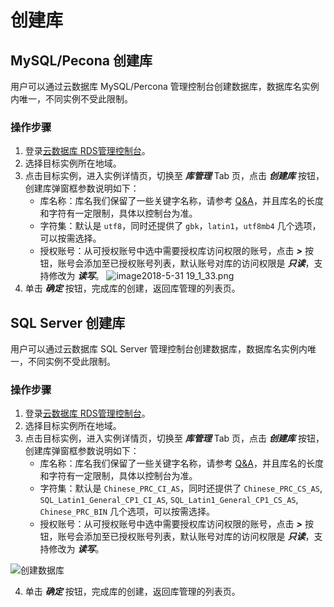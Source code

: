 # 创建库
## MySQL/Pecona 创建库
用户可以通过云数据库 MySQL/Percona 管理控制台创建数据库，数据库名实例内唯一，不同实例不受此限制。

### 操作步骤
1. 登录[云数据库 RDS管理控制台](https://rds-console.jdcloud.com/database)。
2. 选择目标实例所在地域。
3. 点击目标实例，进入实例详情页，切换至 ***库管理*** Tab 页，点击 ***创建库*** 按钮，创建库弹窗框参数说明如下：
    * 库名称：库名我们保留了一些关键字名称，请参考 [Q&A](https://www.jcloud.com/help/detail/75/isCatalog/1)，并且库名的长度和字符有一定限制，具体以控制台为准。
    * 字符集：默认是 `utf8`，同时还提供了 `gbk`，`latin1`，`utf8mb4` 几个选项，可以按需选择。
    * 授权账号：从可授权账号中选中需要授权库访问权限的账号，点击 ***>*** 按钮，账号会添加至已授权账号列表，默认账号对库的访问权限是 ***只读***，支持修改为 ***读写***。
![image2018-5-31 19_1_33.png](https://img1.jcloudcs.com/cms/7b7e0221-70e0-402a-bf02-a7dbd3f672c620180531190214.png)
4. 单击 ***确定*** 按钮，完成库的创建，返回库管理的列表页。


## SQL Server 创建库
用户可以通过云数据库 SQL Server 管理控制台创建数据库，数据库名实例内唯一，不同实例不受此限制。

### 操作步骤
1. 登录[云数据库 RDS管理控制台](https://rds-console.jdcloud.com/database)。
2. 选择目标实例所在地域。
3. 点击目标实例，进入实例详情页，切换至 ***库管理*** Tab 页，点击 ***创建库*** 按钮，创建库弹窗框参数说明如下：
    * 库名称：库名我们保留了一些关键字名称，请参考 [Q&A](https://www.jcloud.com/help/detail/75/isCatalog/1)，并且库名的长度和字符有一定限制，具体以控制台为准。
    * 字符集：默认是 `Chinese_PRC_CI_AS`，同时还提供了 `Chinese_PRC_CS_AS`, `SQL_Latin1_General_CP1_CI_AS`, `SQL_Latin1_General_CP1_CS_AS`, `Chinese_PRC_BIN` 几个选项，可以按需选择。
    * 授权账号：从可授权账号中选中需要授权库访问权限的账号，点击 ***>*** 按钮，账号会添加至已授权账号列表，默认账号对库的访问权限是 ***只读***，支持修改为 ***读写***。
    
![创建数据库](../../../image/RDS/Create-Database-SQLServer.png)

4. 单击 ***确定*** 按钮，完成库的创建，返回库管理的列表页。


